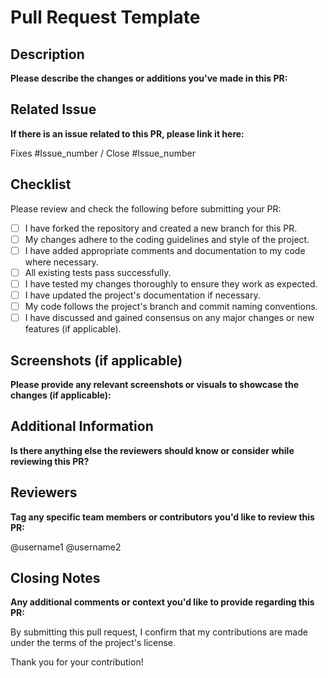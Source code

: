 # Pull Request Template

## Description

**Please describe the changes or additions you've made in this PR:**

## Related Issue

**If there is an issue related to this PR, please link it here:**

Fixes #Issue_number / Close #Issue_number

## Checklist

Please review and check the following before submitting your PR:

- [ ] I have forked the repository and created a new branch for this PR.
- [ ] My changes adhere to the coding guidelines and style of the project.
- [ ] I have added appropriate comments and documentation to my code where necessary.
- [ ] All existing tests pass successfully.
- [ ] I have tested my changes thoroughly to ensure they work as expected.
- [ ] I have updated the project's documentation if necessary.
- [ ] My code follows the project's branch and commit naming conventions.
- [ ] I have discussed and gained consensus on any major changes or new features (if applicable).

## Screenshots (if applicable)

**Please provide any relevant screenshots or visuals to showcase the changes (if applicable):**

## Additional Information

**Is there anything else the reviewers should know or consider while reviewing this PR?**

## Reviewers

**Tag any specific team members or contributors you'd like to review this PR:**

@username1
@username2

## Closing Notes

**Any additional comments or context you'd like to provide regarding this PR:**

By submitting this pull request, I confirm that my contributions are made under the terms of the project's license.

Thank you for your contribution!
